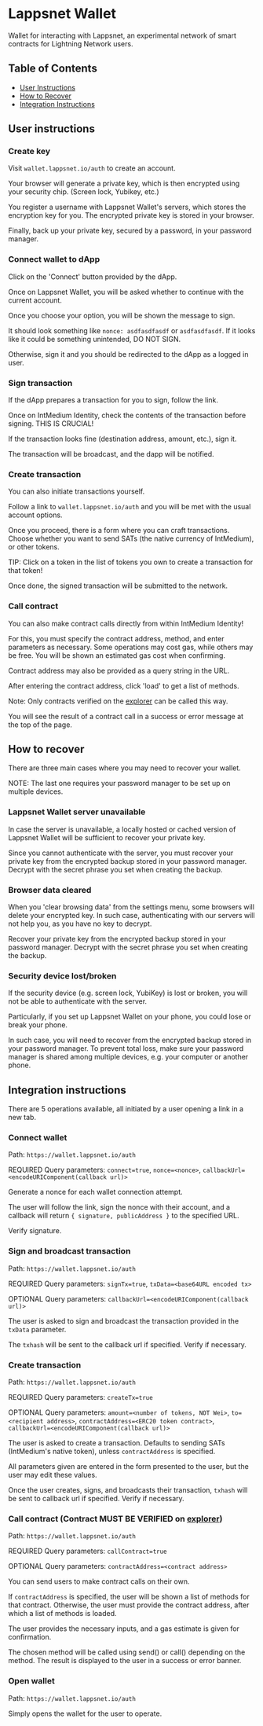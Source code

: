 # Lappsnet Wallet

Wallet for interacting with Lappsnet, an experimental network of smart contracts for Lightning Network users.

## Table of Contents
- [User Instructions](#user-instructions)
- [How to Recover](#how-to-recover)
- [Integration Instructions](#integration-instructions)

## User instructions

### Create key

Visit `wallet.lappsnet.io/auth` to create an account.

Your browser will generate a private key, which is then encrypted using your security chip.
(Screen lock, Yubikey, etc.)

You register a username with Lappsnet Wallet's servers, which stores the encryption key for you.
The encrypted private key is stored in your browser.

Finally, back up your private key, secured by a password, in your password manager.

### Connect wallet to dApp

Click on the 'Connect' button provided by the dApp.

Once on Lappsnet Wallet, you will be asked whether to continue with the current account.

Once you choose your option, you will be shown the message to sign.

It should look something like `nonce: asdfasdfasdf` or `asdfasdfasdf`.
If it looks like it could be something unintended, DO NOT SIGN.

Otherwise, sign it and you should be redirected to the dApp as a logged in user.

### Sign transaction

If the dApp prepares a transaction for you to sign, follow the link.

Once on IntMedium Identity, check the contents of the transaction before signing.
THIS IS CRUCIAL!

If the transaction looks fine (destination address, amount, etc.), sign it.

The transaction will be broadcast, and the dapp will be notified.

### Create transaction

You can also initiate transactions yourself.

Follow a link to `wallet.lappsnet.io/auth` and you will be met with
the usual account options.

Once you proceed, there is a form where you can craft transactions.
Choose whether you want to send SATs (the native currency of IntMedium), or other tokens.

TIP: Click on a token in the list of tokens you own to create a transaction for that token!

Once done, the signed transaction will be submitted to the network.

### Call contract

You can also make contract calls directly from within IntMedium Identity!

For this, you must specify the contract address, method, and enter parameters as necessary.
Some operations may cost gas, while others may be free. You will be shown an estimated gas cost when confirming.

Contract address may also be provided as a query string in the URL.

After entering the contract address, click 'load' to get a list of methods.

Note: Only contracts verified on the [explorer](https://explorer.lappsnet.io) can be called this way.

You will see the result of a contract call in a success or error message at the top of the page.

## How to recover

There are three main cases where you may need to recover your wallet.

NOTE: The last one requires your password manager to be set up on multiple devices.

### Lappsnet Wallet server unavailable

In case the server is unavailable, a locally hosted or cached version of Lappsnet Wallet will be sufficient to
recover your private key.

Since you cannot authenticate with the server, you must recover your private key from the encrypted backup
stored in your password manager. Decrypt with the secret phrase you set when creating the backup.

### Browser data cleared

When you 'clear browsing data' from the settings menu, some browsers will delete your encrypted key.
In such case, authenticating with our servers will not help you, as you have no key to decrypt.

Recover your private key from the encrypted backup stored in your password manager.
Decrypt with the secret phrase you set when creating the backup.

### Security device lost/broken

If the security device (e.g. screen lock, YubiKey) is lost or broken, you will not be able to
authenticate with the server.

Particularly, if you set up Lappsnet Wallet on your phone, you could lose or break your phone.

In such case, you will need to recover from the encrypted backup stored in your password manager.
To prevent total loss, make sure your password manager is shared among multiple devices, e.g. your
computer or another phone.

## Integration instructions

There are 5 operations available, all initiated by a user opening a link in a new tab.

### Connect wallet

Path: `https://wallet.lappsnet.io/auth`

REQUIRED Query parameters: `connect=true`, `nonce=<nonce>`, `callbackUrl=<encodeURIComponent(callback url)>`

Generate a nonce for each wallet connection attempt.

The user will follow the link, sign the nonce with their account, and a callback will return `{ signature, publicAddress }`
to the specified URL.

Verify signature.

### Sign and broadcast transaction

Path: `https://wallet.lappsnet.io/auth`

REQUIRED Query parameters: `signTx=true`, `txData=<base64URL encoded tx>`

OPTIONAL Query parameters: `callbackUrl=<encodeURIComponent(callback url)>`

The user is asked to sign and broadcast the transaction provided in the `txData` parameter.

The `txhash` will be sent to the callback url if specified. Verify if necessary.

### Create transaction

Path: `https://wallet.lappsnet.io/auth`

REQUIRED Query parameters: `createTx=true`

OPTIONAL Query parameters: `amount=<number of tokens, NOT Wei>`, `to=<recipient address>`, `contractAddress=<ERC20 token contract>`,
`callbackUrl=<encodeURIComponent(callback url)>`

The user is asked to create a transaction. Defaults to sending SATs (IntMedium's native token), unless `contractAddress` is specified.

All parameters given are entered in the form presented to the user, but the user may edit these values.

Once the user creates, signs, and broadcasts their transaction, `txhash` will be sent to callback url if specified.
Verify if necessary.

### Call contract (Contract MUST BE VERIFIED on [explorer](https://explorer.intmedium.xyz))

Path: `https://wallet.lappsnet.io/auth`

REQUIRED Query parameters: `callContract=true`

OPTIONAL Query parameters: `contractAddress=<contract address>`

You can send users to make contract calls on their own.

If `contractAddress` is specified, the user will be shown a list of methods for that contract.
Otherwise, the user must provide the contract address, after which a list of methods is loaded.

The user provides the necessary inputs, and a gas estimate is given for confirmation.

The chosen method will be called using send() or call() depending on the method.
The result is displayed to the user in a success or error banner.

### Open wallet

Path: `https://wallet.lappsnet.io/auth`

Simply opens the wallet for the user to operate.
